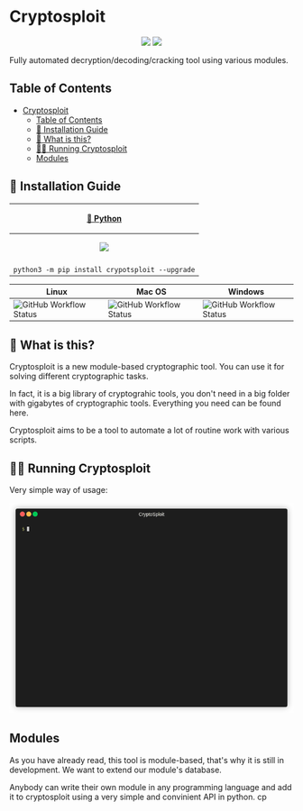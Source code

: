 Cryptosploit
===
<p align="center">
  <img src="https://img.shields.io/github/issues/SNESEAR/cryptosploit.svg">
<!-- <a href="https://pypi.org/project/ciphey/"><img src="https://img.shields.io/pypi/v/ciphey.svg"></a> -->
  <img src="https://img.shields.io/github/license/SNESEAR/cryptosploit.svg">

<p>
Fully automated decryption/decoding/cracking tool using various modules.
</p>

Table of Contents
---
- [Cryptosploit](#cryptosploit)
  - [Table of Contents](#table-of-contents)
  - [🔨 Installation Guide](#-installation-guide)
  - [🤔 What is this?](#-what-is-this)
  - [🏃‍♀️ Running Cryptosploit](#️-running-cryptosploit)
  - [Modules](#modules)

🔨 Installation Guide
---

| <p align="center"><a href="https://pypi.org/project/ciphey">🐍 Python |
| --------------- |
| <p align="center"><img src="https://github.com/Ciphey/Ciphey/raw/master/Pictures_for_README/python.png" /></p>   
| `python3 -m pip install crypotsploit --upgrade` | 

| Linux | Mac OS | Windows |
| ----- | ------ | ------- |
| ![GitHub Workflow Status](https://img.shields.io/github/workflow/status/ciphey/ciphey/Python%20application?label=Linux) | ![GitHub Workflow Status](https://img.shields.io/github/workflow/status/ciphey/ciphey/Python%20application?label=Mac%20OS) | ![GitHub Workflow Status](https://img.shields.io/github/workflow/status/ciphey/ciphey/Python%20application?label=Windows) |

🤔 What is this?
---
Cryptosploit is a new module-based cryptographic tool. You can use it for solving different cryptographic tasks.

In fact, it is a big library of cryptograhic tools, you don't need in a big folder with gigabytes of cryptographic tools. Everything you need can be found here.

Cryptosploit aims to be a tool to automate a lot of routine work with various scripts.

🏃‍♀️ Running Cryptosploit
---
Very simple way of usage:

![gif](gif_images/cryptosploit.gif?raw=true)


Modules
---
As you have already read, this tool is module-based, that's why it is still in development. We want to extend our module's database.

Anybody can write their own module in any programming language and add it to cryptosploit using a very simple and convinient API in python.
cp 
